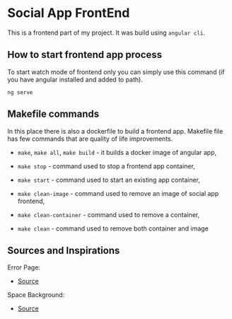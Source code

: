 # Social App FrontEnd

This is a frontend part of my project. It was build using `angular cli`.

## How to start frontend app process

To start watch mode of frontend only you can simply use this command (if you have angular installed and added to path).
```
ng serve
```

## Makefile commands

In this place there is also a dockerfile to build a frontend app.
Makefile file has few commands that are quality of life improvements.

* `make`, `make all`, `make build` - it builds a docker image of
  angular app,

* `make stop` - command used to stop a frontend app container,

* `make start` - command used to start an existing app container,

* `make clean-image` - command used to remove an image of social app frontend,

* `make clean-container` - command used to remove a container,

* `make clean` - command used to remove both container and image

## Sources and Inspirations

Error Page:
* [Source](https://www.mantralabsglobal.com/404)

Space Background:
* [Source](https://wallpapercave.com/black-space-wallpaper-hd)
